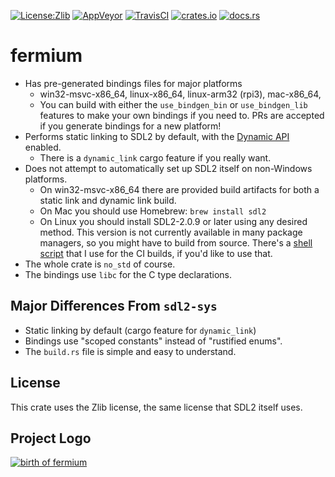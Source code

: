 [![License:Zlib](https://img.shields.io/badge/License-Zlib-brightgreen.svg)](https://opensource.org/licenses/Zlib)
[![AppVeyor](https://ci.appveyor.com/api/projects/status/lqvi8qbjayf35v8m/branch/master?svg=true)](https://ci.appveyor.com/project/Lokathor/fermium/branch/master)
[![TravisCI](https://travis-ci.org/Lokathor/fermium.svg?branch=master)](https://travis-ci.org/Lokathor/fermium)
[![crates.io](https://img.shields.io/crates/v/fermium.svg)](https://crates.io/crates/fermium)
[![docs.rs](https://docs.rs/fermium/badge.svg)](https://docs.rs/fermium/)

# fermium

* Has pre-generated bindings files for major platforms
  * win32-msvc-x86_64, linux-x86_64, linux-arm32 (rpi3), mac-x86_64,
  * You can build with either the `use_bindgen_bin` or `use_bindgen_lib`
    features to make your own bindings if you need to. PRs are accepted if you
    generate bindings for a new platform!
* Performs static linking to SDL2 by default, with the [Dynamic
  API](https://www.reddit.com/r/linux_gaming/comments/1upn39/sdl2_adds_dynamic_api_magic_to_allow_updating_it/)
  enabled.
  * There is a `dynamic_link` cargo feature if you really want.
* Does not attempt to automatically set up SDL2 itself on non-Windows platforms.
  * On win32-msvc-x86_64 there are provided build artifacts for both a static
    link and dynamic link build.
  * On Mac you should use Homebrew: `brew install sdl2`
  * On Linux you should install SDL2-2.0.9 or later using any desired method.
    This version is not currently available in many package managers, so you
    might have to build from source. There's a [shell script](install-sdl2.sh)
    that I use for the CI builds, if you'd like to use that.
* The whole crate is `no_std` of course.
* The bindings use `libc` for the C type declarations.

## Major Differences From `sdl2-sys`

* Static linking by default (cargo feature for `dynamic_link`)
* Bindings use "scoped constants" instead of "rustified enums".
* The `build.rs` file is simple and easy to understand.

## License

This crate uses the Zlib license, the same license that SDL2 itself uses.

## Project Logo

[![birth of fermium](https://upload.wikimedia.org/wikipedia/commons/5/58/Ivy_Mike_-_mushroom_cloud.jpg)](https://en.wikipedia.org/wiki/Fermium)
